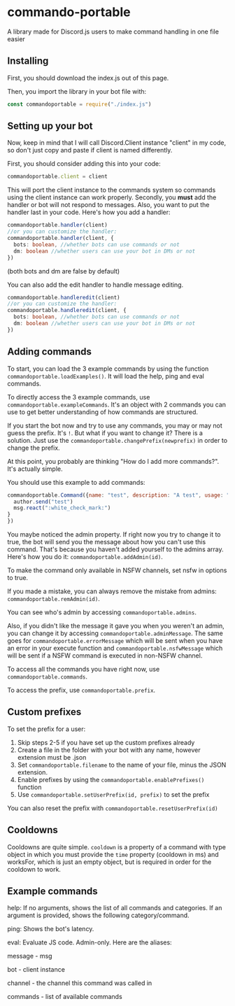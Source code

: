 # commando-portable
A library made for Discord.js users to make command handling in one file easier

## Installing
First, you should download the index.js out of this page.

Then, you import the library in your bot file with:
```javascript
const commandoportable = require("./index.js")
```

## Setting up your bot
Now, keep in mind that I will call Discord.Client instance "client" in my code, so don't just copy and paste if client is named differently.

First, you should consider adding this into your code:
```javascript
commandoportable.client = client
```
This will port the client instance to the commands system so commands using the client instance can work properly.
Secondly, you <b>must</b> add the handler or bot will not respond to messages. Also, you want to put the handler last in your code.
Here's how you add a handler:
```typescript
commandoportable.handler(client)
//or you can customize the handler:
commandoportable.handler(client, {
  bots: boolean, //whether bots can use commands or not
  dm: boolean //whether users can use your bot in DMs or not
})
```
(both bots and dm are false by default)

You can also add the edit handler to handle message editing.
```typescript
commandoportable.handleredit(client)
//or you can customize the handler:
commandoportable.handleredit(client, {
  bots: boolean, //whether bots can use commands or not
  dm: boolean //whether users can use your bot in DMs or not
})
```
## Adding commands
To start, you can load the 3 example commands by using the function `commandoportable.loadExamples()`. It will load the help, ping and eval commands.

To directly access the 3 example commands, use `commandoportable.exampleCommands`. It's an object with 2 commands you can use to get better understanding of how commands are structured.

If you start the bot now and try to use any commands, you may or may not guess the prefix. It's `!`. But what if you want to change it? There is a solution. Just use the `commandoportable.changePrefix(newprefix)` in order to change the prefix.

At this point, you probably are thinking "How do I add more commands?". It's actually simple.

You should use this example to add commands:
```javascript
commandoportable.Command({name: "test", description: "A test", usage: "Test", category: "No category", admin: false, execute: async(msg, args, author, client) => {
  author.send("test")
  msg.react(":white_check_mark:")
}
})
```
You maybe noticed the admin property. If right now you try to change it to true, the bot will send you the message about how you can't use this command. That's because you haven't added yourself to the admins array. Here's how you do it: `commandoportable.addAdmin(id)`.

To make the command only available in NSFW channels, set nsfw in options to true.

If you made a mistake, you can always remove the mistake from admins: `commandoportable.remAdmin(id)`.

You can see who's admin by accessing `commandoportable.admins`.

Also, if you didn't like the message it gave you when you weren't an admin, you can change it by accessing `commandoportable.adminMessage`. The same goes for `commandoportable.errorMessage` which will be sent when you have an error in your execute function and `commandoportable.nsfwMessage` which will be sent if a NSFW command is executed in non-NSFW channel.

To access all the commands you have right now, use `commandoportable.commands`.

To access the prefix, use `commandoportable.prefix`.
## Custom prefixes
To set the prefix for a user:
1) Skip steps 2-5 if you have set up the custom prefixes already
2) Create a file in the folder with your bot with any name, however extension must be .json
4) Set `commandoportable.filename` to the name of your file, minus the JSON extension.
5) Enable prefixes by using the `commandoportable.enablePrefixes()` function
6) Use `commandoportable.setUserPrefix(id, prefix)` to set the prefix

You can also reset the prefix with `commandoportable.resetUserPrefix(id)`

## Cooldowns
Cooldowns are quite simple. `cooldown` is a property of a command with type object in which you must provide the `time` property (cooldown in ms) and worksFor, which is just an empty object, but is required in order for the cooldown to work.

## Example commands
help: If no arguments, shows the list of all commands and categories.
If an argument is provided, shows the following category/command.

ping: Shows the bot's latency.

eval: Evaluate JS code. Admin-only. Here are the aliases:

message - msg

bot - client instance

channel - the channel this command was called in

commands - list of available commands
